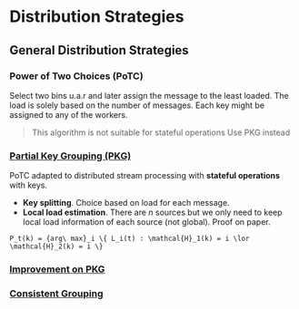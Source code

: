 # Distribution Strategies

## General Distribution Strategies

### Power of Two Choices (PoTC)

Select two bins u.a.r and later assign the message to the least loaded.
The load is solely based on the number of messages.
Each key might be assigned to any of the workers.

> This algorithm is not suitable for stateful operations
> Use PKG instead

### [Partial Key Grouping (PKG)](../papers/PartialKeyGrouping.pdf)

PoTC adapted to distributed stream processing with **stateful operations** with keys.

- **Key splitting**. Choice based on load for each message.
- **Local load estimation**. There are _n_ sources but we only need to keep local load information of each source (not global). Proof on paper.

```
P_t(k) = {arg\ max}_i \{ L_i(t) : \mathcal{H}_1(k) = i \lor \mathcal{H}_2(k) = i \}
```

### [Improvement on PKG](../papers/WhenTwoChoicesAreNotEnoughBalancingAtScaleInDistributedStreamProcessing.pdf)

### [Consistent Grouping](../papers/LoadBalancingForSkewedStreamsOnHeterogeneousClusters.pdf)